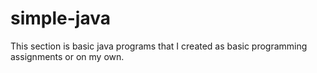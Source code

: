 # simple-java

This section is basic java programs that I created as basic programming assignments or on my own.
